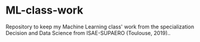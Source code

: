 # ML-class-work
Repository to keep my Machine Learning class' work from the specialization Decision and Data Science from ISAE-SUPAERO (Toulouse, 2019).. 

